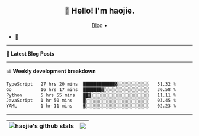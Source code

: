 <h2 align="center">👋 Hello! I'm haojie.</h2>
<p align="center">
  <a href="https://aoyouer.com">Blog</a> •
</p>


- 🔭 


-------

**📝 Latest Blog Posts**


-------

📊 **Weekly development breakdown**
<!--START_SECTION:waka-->

```txt
TypeScript   27 hrs 20 mins  ████████████▓░░░░░░░░░░░░   51.32 %
Go           16 hrs 17 mins  ███████▓░░░░░░░░░░░░░░░░░   30.58 %
Python       5 hrs 55 mins   ██▓░░░░░░░░░░░░░░░░░░░░░░   11.11 %
JavaScript   1 hr 50 mins    █░░░░░░░░░░░░░░░░░░░░░░░░   03.45 %
YAML         1 hr 11 mins    ▓░░░░░░░░░░░░░░░░░░░░░░░░   02.23 %
```

<!--END_SECTION:waka-->

-------



| <img align="center" src="https://github-readme-stats.vercel.app/api?username=haojie06&show_icons=true&theme=graywhite&show_icons=true&count_private=true&include_all_commits=true&hide_border=true" alt="haojie's github stats" /> | <img align="center" src="https://github-readme-stats.vercel.app/api/top-langs/?username=haojie06&layout=compact&theme=graywhite&hide_border=true&hide=css,html" /> |
| ------------- | ------------- |



